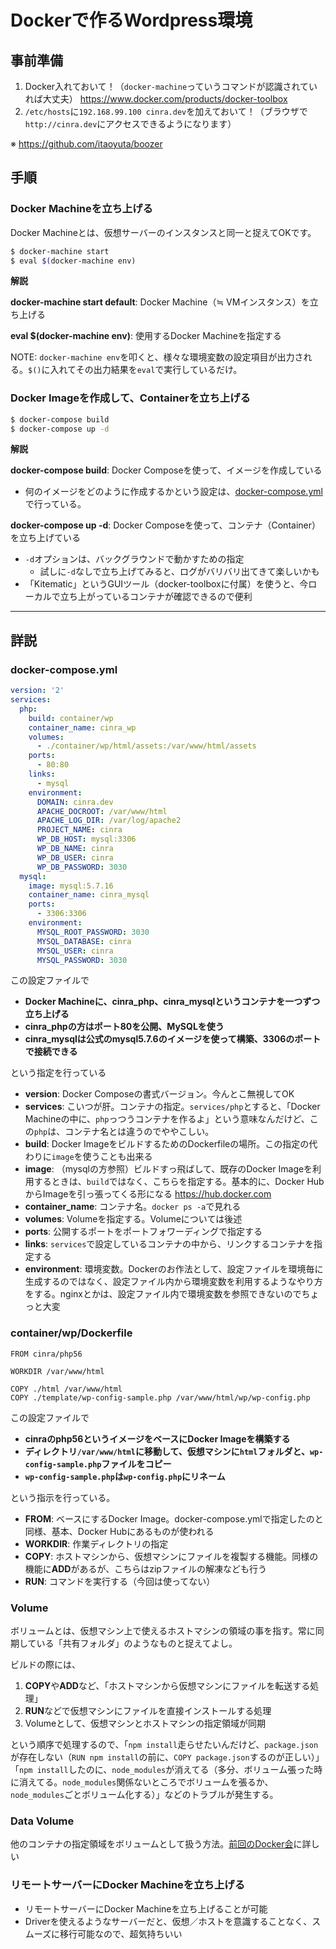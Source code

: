 # Dockerで作るWordpress環境

## 事前準備

1. Docker入れておいて！（`docker-machine`っていうコマンドが認識されていれば大丈夫） https://www.docker.com/products/docker-toolbox
1. `/etc/hosts`に`192.168.99.100 cinra.dev`を加えておいて！（ブラウザで`http://cinra.dev`にアクセスできるようになります）

※ https://github.com/itaoyuta/boozer

## 手順

### Docker Machineを立ち上げる

Docker Machineとは、仮想サーバーのインスタンスと同一と捉えてOKです。

```sh
$ docker-machine start
$ eval $(docker-machine env)
```

**解説**

**docker-machine start default**: Docker Machine（≒ VMインスタンス）を立ち上げる

**eval $(docker-machine env)**: 使用するDocker Machineを指定する

NOTE: `docker-machine env`を叩くと、様々な環境変数の設定項目が出力される。`$()`に入れてその出力結果を`eval`で実行しているだけ。

### Docker Imageを作成して、Containerを立ち上げる

```sh
$ docker-compose build
$ docker-compose up -d
```

**解説**

**docker-compose build**: Docker Composeを使って、イメージを作成している

- 何のイメージをどのように作成するかという設定は、[docker-compose.yml](https://github.com/cinra/wp-docker/blob/master/docker-compose.yml)で行っている。

**docker-compose up -d**: Docker Composeを使って、コンテナ（Container）を立ち上げている

- `-d`オプションは、バックグラウンドで動かすための指定
  - 試しに`-d`なしで立ち上げてみると、ログがバリバリ出てきて楽しいかも
- 「Kitematic」というGUIツール（docker-toolboxに付属）を使うと、今ローカルで立ち上がっているコンテナが確認できるので便利

---

## 詳説

### docker-compose.yml

```yml
version: '2'
services:
  php:
    build: container/wp
    container_name: cinra_wp
    volumes:
      - ./container/wp/html/assets:/var/www/html/assets
    ports:
      - 80:80
    links:
      - mysql
    environment:
      DOMAIN: cinra.dev
      APACHE_DOCROOT: /var/www/html
      APACHE_LOG_DIR: /var/log/apache2
      PROJECT_NAME: cinra
      WP_DB_HOST: mysql:3306
      WP_DB_NAME: cinra
      WP_DB_USER: cinra
      WP_DB_PASSWORD: 3030
  mysql:
    image: mysql:5.7.16
    container_name: cinra_mysql
    ports:
      - 3306:3306
    environment:
      MYSQL_ROOT_PASSWORD: 3030
      MYSQL_DATABASE: cinra
      MYSQL_USER: cinra
      MYSQL_PASSWORD: 3030
```

この設定ファイルで

- **Docker Machineに、cinra_php、cinra_mysqlというコンテナを一つずつ立ち上げる**
- **cinra_phpの方はポート80を公開、MySQLを使う**
- **cinra_mysqlは公式のmysql5.7.6のイメージを使って構築、3306のポートで接続できる**

という指定を行っている

- **version**: Docker Composeの書式バージョン。今んとこ無視してOK
- **services**: こいつが肝。コンテナの指定。`services/php`とすると、「Docker Machineの中に、`php`っつうコンテナを作るよ」という意味なんだけど、この`php`は、コンテナ名とは違うのでややこしい。
- **build**: Docker ImageをビルドするためのDockerfileの場所。この指定の代わりに`image`を使うことも出来る
- **image**: （mysqlの方参照）ビルドすっ飛ばして、既存のDocker Imageを利用するときは、`build`ではなく、こちらを指定する。基本的に、Docker HubからImageを引っ張ってくる形になる https://hub.docker.com
- **container_name**: コンテナ名。`docker ps -a`で見れる
- **volumes**: Volumeを指定する。Volumeについては後述
- **ports**: 公開するポートをポートフォワーディングで指定する
- **links**: `services`で設定しているコンテナの中から、リンクするコンテナを指定する
- **environment**: 環境変数。Dockerのお作法として、設定ファイルを環境毎に生成するのではなく、設定ファイル内から環境変数を利用するようなやり方をする。nginxとかは、設定ファイル内で環境変数を参照できないのでちょっと大変

### container/wp/Dockerfile

```
FROM cinra/php56

WORKDIR /var/www/html

COPY ./html /var/www/html
COPY ./template/wp-config-sample.php /var/www/html/wp/wp-config.php
```

この設定ファイルで

- **cinraのphp56というイメージをベースにDocker Imageを構築する**
- **ディレクトリ`/var/www/html`に移動して、仮想マシンに`html`フォルダと、`wp-config-sample.php`ファイルをコピー**
- **`wp-config-sample.php`は`wp-config.php`にリネーム**

という指示を行っている。

- **FROM**: ベースにするDocker Image。docker-compose.ymlで指定したのと同様、基本、Docker Hubにあるものが使われる
- **WORKDIR**: 作業ディレクトリの指定
- **COPY**: ホストマシンから、仮想マシンにファイルを複製する機能。同様の機能に**ADD**があるが、こちらはzipファイルの解凍なども行う
- **RUN**: コマンドを実行する（今回は使ってない）

### Volume

ボリュームとは、仮想マシン上で使えるホストマシンの領域の事を指す。常に同期している「共有フォルダ」のようなものと捉えてよし。

ビルドの際には、

1. **COPY**や**ADD**など、「ホストマシンから仮想マシンにファイルを転送する処理」
1. **RUN**などで仮想マシンにファイルを直接インストールする処理
1. Volumeとして、仮想マシンとホストマシンの指定領域が同期

という順序で処理するので、「`npm install`走らせたいんだけど、`package.json`が存在しない（`RUN npm install`の前に、`COPY package.json`するのが正しい）」「`npm install`したのに、`node_modules`が消えてる（多分、ボリューム張った時に消えてる。`node_modules`関係ないところでボリュームを張るか、`node_modules`ごとボリューム化する）」などのトラブルが発生する。

### Data Volume

他のコンテナの指定領域をボリュームとして扱う方法。[前回のDocker会](https://github.com/itaoyuta/boozer)に詳しい

### リモートサーバーにDocker Machineを立ち上げる

- リモートサーバーにDocker Machineを立ち上げることが可能
- Driverを使えるようなサーバーだと、仮想／ホストを意識することなく、スムーズに移行可能なので、超気持ちいい